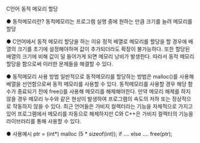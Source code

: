 C언어 동적 메모리 할당

● 동적메모리란?
동적메모리는 프로그램 실행 중에 원하는 만큼 크기를 늘려 메모리를 할당
 
● C언어에서 동적 메모리 할당을 하는 이유
정적 배열로 메모리를 할당을 할 경우에 배열의 크기를 초기에 설정해야하며 값이 추가되더라도 확장이 불가능하다.
또한 할당된 배열의 크기에 비해 값이 덜 들어가게 되면 메모리 낭비가 발생한다.
따라서 동적 메모리 할당을 함으로써 이러한 문제들을 해결할 수 있다.

● 동적메모리 사용 방법
일반적으로 동적메모리를 할당하는 방법은 malloc()를 사용해 배열을 선언함으로써 동적 메모리를 사용할 수 있다.
동적메모리를 사용할 경우 해당 함수가 종료되기 전에 free()를 사용해 메모리를 해제해야한다.
만약 메모리 해제를 하지 않을 경우 메모리 누수와 같은 현상이 발생하여 프로그램의 속도의 저하 또는 정상적으로 작동하지 않을 수 있다.
최근 언어들은 가비지 컬렉터라는 기능을 자체적으로 가지고있어 프로그램에서 메모리를 자동으로 해제하지만 C와 C++은 가비지 컬렉터의 기능을 라이브러리를 통해 사용할 수 있다.

● 사용예시
ptr = (int*) malloc (5 * sizeof(int));
if ....
else ....
free(ptr);
